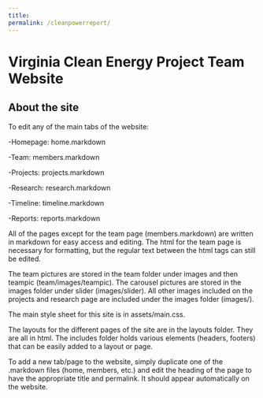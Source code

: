 ```yaml
---
title:
permalink: /cleanpowerreport/
---
```


# Virginia Clean Energy Project Team Website


## About the site

To edit any of the main tabs of the website:

-Homepage: home.markdown

-Team: members.markdown

-Projects: projects.markdown

-Research: research.markdown

-Timeline: timeline.markdown

-Reports: reports.markdown


All of the pages except for the team page (members.markdown) are written in markdown for easy access and editing. The html for the team page is necessary for formatting, but the regular text between the html tags can still be edited.


The team pictures are stored in the team folder under images and then teampic (team/images/teampic). The carousel pictures are stored in the images folder under slider (images/slider). All other images included on the projects and research page are included under the images folder (images/).


The main style sheet for this site is in assets/main.css.


The layouts for the different pages of the site are in the layouts folder. They are all in html. The includes folder holds various elements (headers, footers) that can be easily added to a layout or page.


To add a new tab/page to the website, simply duplicate one of the .markdown files (home, members, etc.) and edit the heading of the page to have the appropriate title and permalink. It should appear automatically on the website.
